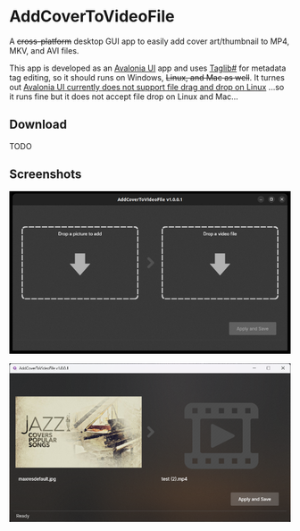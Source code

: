 # AddCoverToVideoFile
A ~~cross-platform~~ desktop GUI app to easily add cover art/thumbnail to MP4, MKV, and AVI files.  

This app is developed as an [Avalonia UI](https://avaloniaui.net/) app and uses [Taglib#](https://github.com/mono/taglib-sharp) for metadata tag editing, so it should runs on Windows, ~~Linux, and Mac as well~~.  It turnes out [Avalonia UI currently does not support file drag and drop on Linux](https://github.com/AvaloniaUI/Avalonia/issues/6085) ...so it runs fine but it does not accept file drop on Linux and Mac...

## Download
TODO

## Screenshots

![AddCoverToVideoFile](https://github.com/torum/AddCoverToVideoFile/blob/main/files/screenshots/screenshots.jpg?raw=true)

![AddCoverToVideoFile](https://github.com/torum/AddCoverToVideoFile/blob/main/files/screenshots/screenshots2.png?raw=true)
